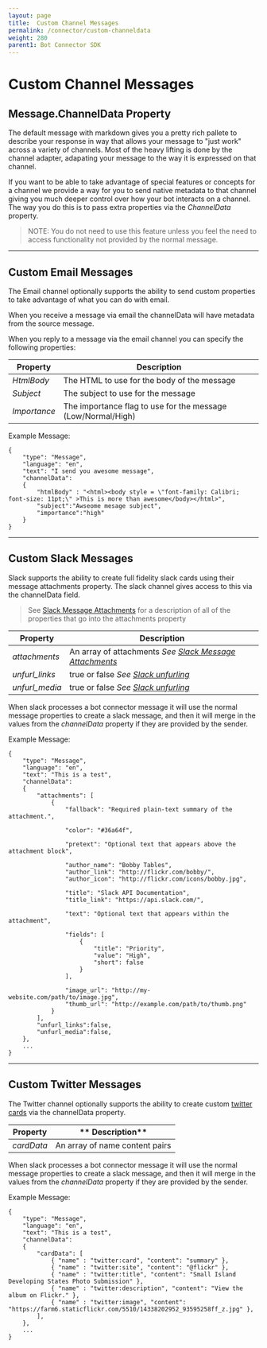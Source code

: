 ```yaml
---
layout: page
title:  Custom Channel Messages
permalink: /connector/custom-channeldata
weight: 280
parent1: Bot Connector SDK
---
```

# Custom Channel Messages

## Message.ChannelData Property
The  default message with markdown gives you a pretty rich pallete to describe your response in way that allows your message to "just work" across
a variety of channels.  Most of the heavy lifting is done by the channel adapter, adapating your message to the way it is expressed on that channel.

If you want to be able to take advantage of special features or concepts for a channel we provide a way for you to send native 
metadata to that channel giving you much deeper control over how your bot interacts on a channel.  The way you do this is to pass 
extra properties via the *ChannelData* property.

>NOTE: You do not need to use this feature unless you feel the need to access functionality not provided by the normal message. 

-----

## Custom Email Messages
The Email channel optionally supports the ability to send custom properties to take advantage of what you can do with email.

When you receive a message via email the channelData will have metadata from the source message.  

When you reply to a message via the email channel you can specify the following properties:

|**Property** |**Description**
|---------|  -----
|*HtmlBody*   | The HTML to use for the body of the message
|*Subject*    | The subject to use for the message
|*Importance* | The importance flag to use for the message (Low/Normal/High)


Example Message:

    {
        "type": "Message", 
        "language": "en", 
        "text": "I send you awesome message", 
        "channelData": 
        {
            "htmlBody" : "<html><body style = \"font-family: Calibri; font-size: 11pt;\" >This is more than awesome</body></html>",
            "subject":"Awseome mesage subject",
            "importance":"high"
        }
    }

-----

## Custom Slack Messages
Slack supports the ability to create full fidelity slack cards using their message attachments property.  The slack
channel gives access to this via the channelData field.

> See [Slack Message Attachments](https://api.slack.com/docs/attachments) for a description of all of the properties
that go into the attachments property

|**Property** | **Description**
|---------|  -----
|*attachments*  | An array of attachments *See [Slack Message Attachments](https://api.slack.com/docs/attachments)*
|*unfurl_links*  | true or false *See [Slack unfurling](https://api.slack.com/docs/unfurling)*
|*unfurl_media*  | true or false *See [Slack unfurling](https://api.slack.com/docs/unfurling)*

When slack processes a bot connector message it will use the normal message properties to create a slack message, and
then it will merge in the values from the *channelData* property if they are provided by the sender. 

Example Message:

    {
        "type": "Message", 
        "language": "en", 
        "text": "This is a test", 
        "channelData": 
        {
            "attachments": [
                {
                    "fallback": "Required plain-text summary of the attachment.",

                    "color": "#36a64f",

                    "pretext": "Optional text that appears above the attachment block",

                    "author_name": "Bobby Tables",
                    "author_link": "http://flickr.com/bobby/",
                    "author_icon": "http://flickr.com/icons/bobby.jpg",

                    "title": "Slack API Documentation",
                    "title_link": "https://api.slack.com/",

                    "text": "Optional text that appears within the attachment",

                    "fields": [
                        {
                            "title": "Priority",
                            "value": "High",
                            "short": false
                        }
                    ],

                    "image_url": "http://my-website.com/path/to/image.jpg",
                    "thumb_url": "http://example.com/path/to/thumb.png"
                }
            ],   
            "unfurl_links":false,
            "unfurl_media":false,
        },
        ... 
    }

-----

## Custom Twitter Messages
The Twitter channel optionally supports the ability to create custom [twitter cards](https://dev.twitter.com/cards/overview) via the channelData property.  


|**Property**   | ** Description**
|---------------| -----
|*cardData*   | An array of name content pairs

When slack processes a bot connector message it will use the normal message properties to create a slack message, and
then it will merge in the values from the *channelData* property if they are provided by the sender. 

Example Message:

    {
        "type": "Message", 
        "language": "en", 
        "text": "This is a test", 
        "channelData": 
        {
            "cardData": [
                { "name" : "twitter:card", "content": "summary" },
                { "name" : "twitter:site", "content": "@flickr" },
                { "name" : "twitter:title", "content": "Small Island Developing States Photo Submission" },
                { "name" : "twitter:description", "content": "View the album on Flickr." },
                { "name" : "twitter:image", "content": "https://farm6.staticflickr.com/5510/14338202952_93595258ff_z.jpg" },
            ],   
        },
        ... 
    }
  